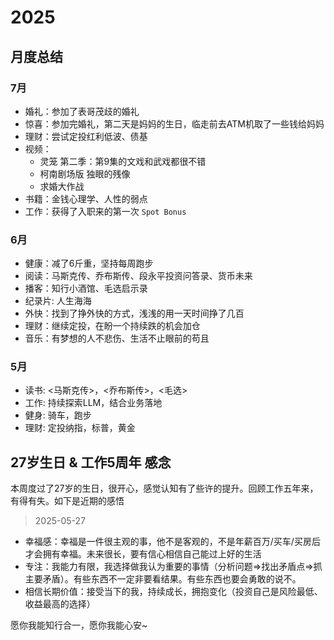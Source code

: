 # 2025

## 月度总结

### 7月

- 婚礼：参加了表哥茂歧的婚礼
- 惊喜：参加完婚礼，第二天是妈妈的生日，临走前去ATM机取了一些钱给妈妈
- 理财：尝试定投红利低波、债基
- 视频：
    * 灵笼 第二季：第9集的文戏和武戏都很不错
    * 柯南剧场版 独眼的残像
    * 求婚大作战
- 书籍：金钱心理学、人性的弱点
- 工作：获得了入职来的第一次 `Spot Bonus`

### 6月

- 健康：减了6斤重，坚持每周跑步
- 阅读：马斯克传、乔布斯传、段永平投资问答录、货币未来
- 播客：知行小酒馆、毛选启示录
- 纪录片: 人生海海
- 外快：找到了挣外快的方式，浅浅的用一天时间挣了几百
- 理财：继续定投，在盼一个持续跌的机会加仓
- 音乐：有梦想的人不悲伤、生活不止眼前的苟且

### 5月

- 读书: <马斯克传>，<乔布斯传>，<毛选>
- 工作: 持续探索LLM，结合业务落地
- 健身: 骑车，跑步
- 理财: 定投纳指，标普，黄金

## 27岁生日 & 工作5周年 感念 

本周度过了27岁的生日，很开心，感觉认知有了些许的提升。回顾工作五年来，有得有失。如下是近期的感悟

> 2025-05-27

- 幸福感：幸福是一件很主观的事，他不是客观的，不是年薪百万/买车/买房后才会拥有幸福。未来很长，要有信心相信自己能过上好的生活
- 专注：我能力有限，我选择做我认为重要的事情（分析问题=>找出矛盾点=>抓主要矛盾）。有些东西不一定非要看结果。有些东西也要会勇敢的说不。
- 相信长期价值：接受当下的我，持续成长，拥抱变化（投资自己是风险最低、收益最高的选择）

愿你我能知行合一，愿你我能心安~